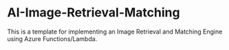 # AI-Image-Retrieval-Matching
This is a template for implementing an Image Retrieval and Matching Engine using Azure Functions/Lambda.
